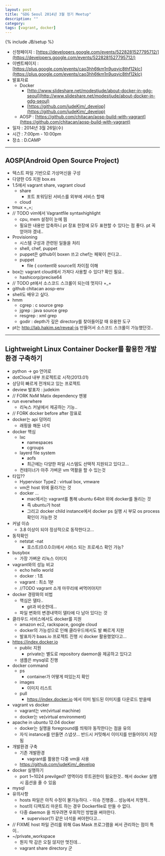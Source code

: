 ```yaml
---
layout: post
title: "GDG Seoul 2014년 3월 정기 Meetup"
description: ""
category: 
tags: [vagrant, docker]
---
```

{% include JB/setup %}


* 신청페이지 : [https://developers.google.com/events/5228281527795712/](https://developers.google.com/events/5228281527795712/)
* 이벤트페이지 : [https://plus.google.com/events/cao3hh6tkm1n9uqvjc8thf12klc](https://plus.google.com/events/cao3hh6tkm1n9uqvjc8thf12klc)
* 발표자료
    * Docker
        * [http://www.slideshare.net/modestjude/about-docker-in-gdg-seoul](http://www.slideshare.net/modestjude/about-docker-in-gdg-seoul)
        * [https://github.com/judeKim/_develop](https://github.com/judeKim/_develop)
    * AOSP : [https://github.com/chitacan/aosp-build-with-vagrant](https://github.com/chitacan/aosp-build-with-vagrant)
* 일자 : 2014년 3월 26일(수)
* 시간 : 7:00pm - 10:00pm
* 장소 : D.CAMP

---

## AOSP(Android Open Source Project)

* 텍스트 파일 기반으로 가상머신을 구성
* 다양한 OS 지원 box.es
* 1.5에서 vagrant share, vagrant cloud
   * share
      * 포트 포워딩된 서비스를 외부에 서비스 할때
   * cloud
* tmux +_+;
* // TODO vim에서 Vagrantfile syntaxhighlight 
   * cpu, mem 설정이 눈에 띔
   * 필요한 내용만 압축하니 pt 장표 한장에 모두 표현할 수 있다는 점 좋다. pt 꼭 얻어야 겠네..
* Provisioning
   * 시스템 구성과 관련된 일들을 처리
   * shell, chef, puppet
   * puppet은 github이 boxen 쓰고 chef는 페북이 쓴다고.. 
   * puppet
      * file { content와 source의 차이점 이해
* box는 vagrant cloud에서 가져다 사용할 수 있다? 확인 필요..
   * hashicorp/precise64
* // TODO  pt에서 소스코드 스크롤이 되는데 멋지다 +_+
* github chitacan aosp-env
* shell도 배우고 싶다. 
* hmm
   * cgrep : c source grep
   * jgrep : java source grep
   * resgrep : xml grep
   * godir : depth가 깊은 directory를 찾아들어갈 때 유용한 도구
* pt는 http://lab.hakim.se/reveal-js 만들어서 소스코드 스크롤이 가능했던것..

---

## Lightweight Linux Container Docker를 활용한 개발 환경 구축하기


* python -> go 언어로
* dotCloud 내부 프로젝트로 시작(2013.01)
* 상당히 빠르게 전개되고 있는 프로젝트
* deview 발표자 : judekim
* // FORK NxM Matix dependency 멘붕 
* run everwhere
   * 리눅스 커널에서 제공하는 기능.. 
* // FORK docker before after 장표로
* docker는 api 덩어리
   * 래핑을 해둔 녀석
* docker 핵심
   * lxc
      * namespaces
      * cgroups
   * layerd file system
      * aofs
      * 최근에는 다양한 파일 시스템도 선택적 지원되고 있다고... 
   * 컨테이너가 아주 가벼운 vm 역활을 할 수 있는것
* 타입??
   * Hypervisor Type2 : virtual box, vmware
   * vm은 host 위에 올라가는 것
   * docker ...
      * mac에서는 vagrant를 통해 ubuntu 64bit 위에 docker를 돌리는 것
      * 즉 ubuntu가 host
      * 그리고 docker child instance에서 docker ps 실행 시 부모 os process 확인이 가능한 것
* 커널 이슈
   * 3.8 이상이 되야 정상적으로 동작한다고…
* 동작확인
   * netstat -nat
      * 호스트(0.0.0.0)에서 서비스 되는 프로세스 확인 가능?
* busybox
   * 가장 가벼운 리눅스 이미지
* vagrant와의 성능 비교
   * echo hello world
   * docker : 1초
   * vagrant : 최소 1분
   * //TODO vagrant 소개 마무리에 써먹어야지!!
* docker 경량화의 비법
   * 핵심은 델타.. 
      * git과 비슷한데…
   * 파일 변화의 변경내역이 델타에 다 남아 있다는 것
* 클라우드 서비스에서도 docker를 지원
   * amazon ec2, rackspace, google cloud
   * docker의 가능성으로 인해 클라우드에서도 발 빠르게 지원
   * 발표자가 baas.io 프로젝트 진행 시 docker 활용했었다고…
* https://index.docker.io
   * public 지원
      * private는 별도로 repository daemon을 제공하고 있다고
   * 샘플은 mysql로 진행
* docker command
   * ps
      * container가 어떻게 떠있는지 확인
   * images
      * 이미지 리스트
   * pull 
      * https://index.docker.io 에서 이미 빌드된 이미지를 다운로드 받을때
* vagrant vs docker
   * vagrant는 vm(virtual machine)
   * docker는 ve(virtual environment)
* apache in ubuntu 12.04 docker
   * docker는 실행을 foreground를 띄워야 동작한다는 점을 유의
   * 자식 instance를 만들면 스냅샷… 반드시 커밋해서 이미지를 만들어야지 저장됨
* 개발환경 구축
   * 기존 개발환경
      * vagrant를 활용한 다중 vm을 사용
   * https://github.com/judeKim/_develop
* docker 실행하기
   * port 1~1024 previlged? 영역이라 루트권한이 필요한것.. 해서 docker 실행 시 옵션을 줄 수 있음
* mysql
* 유의사항
   * hosts 파일은 아직 수정이 불가능하다. - 이슈 진행중… 성능에서 치명적.. 
   * host의 디렉토리 마운트 하는 경우 Dockerfile로 만들 수 없다.
   * 다중 daemon 을 띄우려면 우회적인 방법을 써야한다.
      * supervisor(?) 같은 녀석을 써야한다고…
* // FIXME host 파일 관리를 위해 Gas Mask 프로그램을 써서 관리하는 점이 특이..
* ~/private_workspace
   * 뭔지 딱 감은 오질 않지만 멋진데…
   * vagrant share directory 군